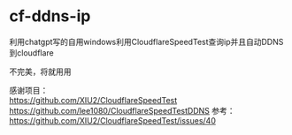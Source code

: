 # cf-ddns-ip
利用chatgpt写的自用windows利用CloudflareSpeedTest查询ip并且自动DDNS到cloudflare

不完美，将就用用

感谢项目：  
https://github.com/XIU2/CloudflareSpeedTest  
https://github.com/lee1080/CloudflareSpeedTestDDNS
  参考：  
  https://github.com/XIU2/CloudflareSpeedTest/issues/40
